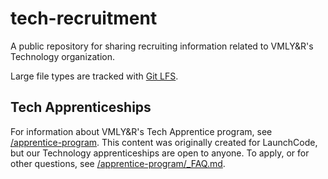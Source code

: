 # tech-recruitment
A public repository for sharing recruiting information related to VMLY&amp;R's Technology organization.

Large file types are tracked with [Git LFS](https://git-lfs.github.com/).

## Tech Apprenticeships

For information about VMLY&R's Tech Apprentice program, see [/apprentice-program](/apprentice-program).  This content was originally created for LaunchCode, but our Technology apprenticeships are open to anyone.  To apply, or for other questions, see [/apprentice-program/_FAQ.md](/apprentice-program/_FAQ.md).
